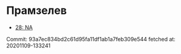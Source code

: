 # Прамзелев
- [28: NA](28.md)

Commit: 93a7ec834bd2c61d95fa11df1ab1a7feb309e544
 fetched at: 20201109-133241
